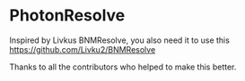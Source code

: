 # PhotonResolve

Inspired by Livkus BNMResolve, you also need it to use this https://github.com/Livku2/BNMResolve

Thanks to all the contributors who helped to make this better.
